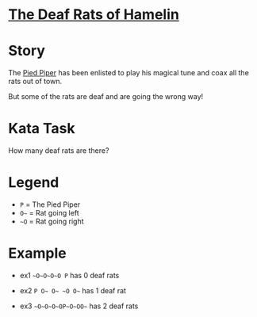 # [The Deaf Rats of Hamelin](https://www.codewars.com/kata/the-deaf-rats-of-hamelin "https://www.codewars.com/kata/598106cb34e205e074000031")

# Story

The <a href="https://en.wikipedia.org/wiki/Pied_Piper_of_Hamelin">Pied Piper</a> has been enlisted to play his magical tune and coax all the rats out of town.

But some of the rats are deaf and are going the wrong way!

# Kata Task

How many deaf rats are there?

# Legend

* ```P``` = The Pied Piper
* ```O~``` = Rat going left
* ```~O``` = Rat going right

# Example

* ex1 ```~O~O~O~O P``` has 0 deaf rats

* ex2 ```P O~ O~ ~O O~``` has 1 deaf rat

* ex3 ```~O~O~O~OP~O~OO~``` has 2 deaf rats